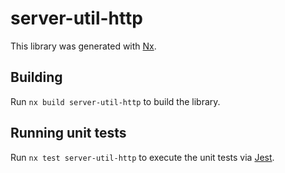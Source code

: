 # server-util-http

This library was generated with [Nx](https://nx.dev).



## Building

Run `nx build server-util-http` to build the library.





## Running unit tests

Run `nx test server-util-http` to execute the unit tests via [Jest](https://jestjs.io).


